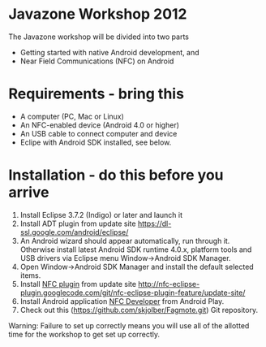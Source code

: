 Javazone Workshop 2012
=========================
The Javazone workshop will be divided into two parts
* Getting started with native Android development, and 
* Near Field Communications (NFC) on Android

Requirements - bring this
=========================
* A computer (PC, Mac or Linux)
* An NFC-enabled device (Android 4.0 or higher)
* An USB cable to connect computer and device
* Eclipe with Android SDK installed, see below.

Installation - do this before you arrive
========================================
1. Install Eclipse 3.7.2 (Indigo) or later and launch it
2. Install ADT plugin from update site https://dl-ssl.google.com/android/eclipse/
3. An Android wizard should appear automatically, run through it. Otherwise install latest Android SDK runtime 4.0.x, platform tools and USB drivers via Eclipse menu Window->Android SDK Manager.
4. Open Window->Android SDK Manager and install the default selected items.
5. Install [NFC plugin](http://nfc-eclipse-plugin.googlecode.com) from update site http://nfc-eclipse-plugin.googlecode.com/git/nfc-eclipse-plugin-feature/update-site/ 
6. Install Android application [NFC Developer](https://play.google.com/store/apps/details?id=com.antares.nfc) from Android Play.
7. Check out this (https://github.com/skjolber/Fagmote.git) Git repository.

Warning: Failure to set up correctly means you will use all of the allotted time for the workshop to get set up correctly.

